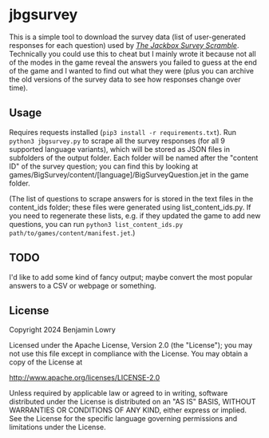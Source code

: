 # jbgsurvey

This is a simple tool to download the survey data (list of user-generated
responses for each question) used by [*The Jackbox Survey Scramble*][jbgs].
Technically you could use this to cheat but I mainly wrote it because not all of
the modes in the game reveal the answers you failed to guess at the end of the
game and I wanted to find out what they were (plus you can archive the old
versions of the survey data to see how responses change over time).

[jbgs]: https://www.jackboxgames.com/games/the-jackbox-survey-scramble

## Usage

Requires requests installed (``pip3 install -r requirements.txt``). Run
``python3 jbgsurvey.py`` to scrape all the survey responses (for all 9 supported
language variants), which will be stored as JSON files in subfolders of the
output folder. Each folder will be named after the "content ID" of the survey
question; you can find this by looking at
games/BigSurvey/content/[language]/BigSurveyQuestion.jet in the game folder.

(The list of questions to scrape answers for is stored in the text files in the
content_ids folder; these files were generated using list_content_ids.py. If you
need to regenerate these lists, e.g. if they updated the game to add new
questions, you can run ``python3 list_content_ids.py
path/to/games/content/manifest.jet``.)

## TODO

I'd like to add some kind of fancy output; maybe convert the most popular
answers to a CSV or webpage or something.

## License

Copyright 2024 Benjamin Lowry

Licensed under the Apache License, Version 2.0 (the "License");
you may not use this file except in compliance with the License.
You may obtain a copy of the License at

<http://www.apache.org/licenses/LICENSE-2.0>

Unless required by applicable law or agreed to in writing, software
distributed under the License is distributed on an "AS IS" BASIS,
WITHOUT WARRANTIES OR CONDITIONS OF ANY KIND, either express or implied.
See the License for the specific language governing permissions and
limitations under the License.
